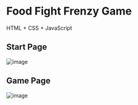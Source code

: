<h1>Food Fight Frenzy Game</h1>
HTML + CSS + JavaScript
<div>
  <h2>Start Page</h2>
  
  ![image](https://github.com/user-attachments/assets/3fcf0bdd-c0ed-4183-832d-d1dcb4e22105)

</div>
<div>
  <h2>Game Page</h2>

  ![image](https://github.com/user-attachments/assets/bbaa6cae-067b-4b70-8d54-1903b50aff77)
</div>

